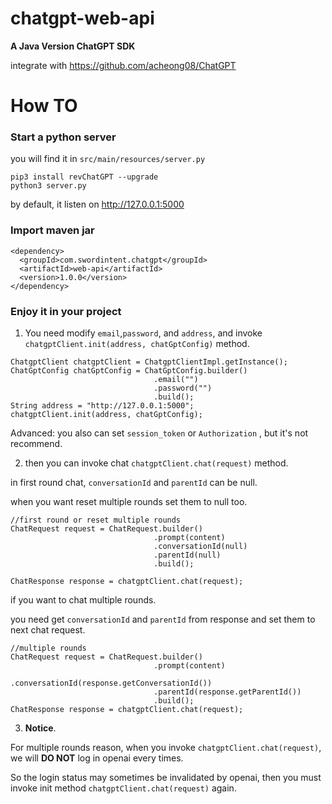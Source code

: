 # chatgpt-web-api
**A Java Version ChatGPT SDK**

integrate with https://github.com/acheong08/ChatGPT 

# How TO

### Start a python server

you will find it in `src/main/resources/server.py`

```
pip3 install revChatGPT --upgrade
python3 server.py
```
by default, it listen on http://127.0.0.1:5000 


### Import maven jar

```
<dependency>
  <groupId>com.swordintent.chatgpt</groupId>
  <artifactId>web-api</artifactId>
  <version>1.0.0</version>
</dependency>
```

### Enjoy it in your project
1. You need modify `email`,`password`, and `address`, and invoke `chatgptClient.init(address, chatGptConfig)` method.

```
ChatgptClient chatgptClient = ChatgptClientImpl.getInstance();
ChatGptConfig chatGptConfig = ChatGptConfig.builder()
                                .email("")
                                .password("")
                                .build();
String address = "http://127.0.0.1:5000";
chatgptClient.init(address, chatGptConfig);
```

Advanced: you also can set `session_token` or `Authorization` , but it's not recommend.


2. then you can invoke chat `chatgptClient.chat(request)` method. 

in first round chat, `conversationId` and `parentId` can be null. 

when you want reset multiple rounds set them to null too.

```
//first round or reset multiple rounds
ChatRequest request = ChatRequest.builder()
                                .prompt(content)
                                .conversationId(null)
                                .parentId(null)
                                .build();

ChatResponse response = chatgptClient.chat(request);

```
if you want to chat multiple rounds.

you need get `conversationId` and `parentId` from response and set them to next chat request. 
```
//multiple rounds  
ChatRequest request = ChatRequest.builder()
                                .prompt(content)
                                .conversationId(response.getConversationId())
                                .parentId(response.getParentId())
                                .build();
ChatResponse response = chatgptClient.chat(request);
```

3. **Notice**.

For multiple rounds reason, when you invoke `chatgptClient.chat(request)`, we will **DO NOT** log in openai every times.

So the login status may sometimes be invalidated by openai, then you must invoke init method `chatgptClient.chat(request)` again.



